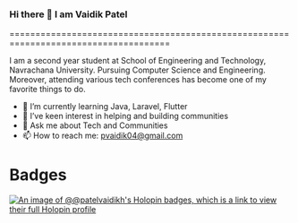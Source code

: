 ### Hi there 👋 I am Vaidik Patel
=====================================================================================

<!--
**PatelVaidikH/PatelVaidikH** is a ✨ _special_ ✨ repository because its `README.md` (this file) appears on your GitHub profile.

Here are some ideas to get you started:

- 🔭 I’m currently working on ...
- 🌱 I’m currently learning ...
- 👯 I’m looking to collaborate on ...
- 🤔 I’m looking for help with ...
- 💬 Ask me about ...
- 📫 How to reach me: ...
- 😄 Pronouns: ...
- ⚡ Fun fact: ...
-->

I am a second year student at School of Engineering and Technology, Navrachana University. Pursuing Computer Science and Engineering. Moreover, attending various tech conferences has become one of my favorite things to do.

- 🌱 I’m currently learning Java, Laravel, Flutter
- 👯 I’ve keen interest in helping and building communities
- 💬 Ask me about Tech and Communities
- 📫 How to reach me: pvaidik04@gmail.com

# Badges 

[![An image of @@patelvaidikh's Holopin badges, which is a link to view their full Holopin profile](https://holopin.me/patelvaidikh)](https://holopin.io/@patelvaidikh)
